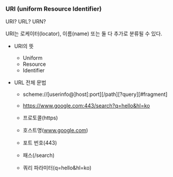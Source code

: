 ### URI (uniform Resource Identifier)

URI? URL? URN?

URI는 로케이터(locator), 이름(name) 또는 둘 다 추가로 분류될 수 있다.

* URI의 뜻
    * Uniform
    * Resource
    * Identifier

* URL 전체 문법
    * scheme://[userinfo@]host[:port][/path][?query][#fragment]
    * https://www.google.com:443/search?q=hello&hl=ko
    
    * 프로토콜(https)
    * 호스트명(www.google.com)
    * 포트 번호(443)
    * 패스(/search)
    * 쿼리 파라미터(q=hello&hl=ko)
